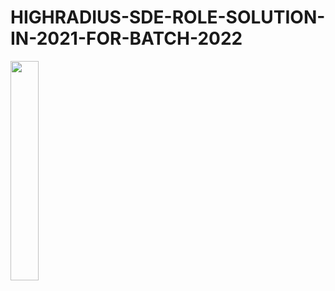 # HIGHRADIUS-SDE-ROLE-SOLUTION-IN-2021-FOR-BATCH-2022
 <p align="left"><img src="https://github.com/Ashish2030/PowerPlay-SDE-ROLE-2021/blob/master/Question_Pattern.jpeg" width="30%"/> 
